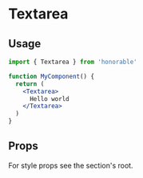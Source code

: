# Textarea

## Usage

```jsx
import { Textarea } from 'honorable'

function MyComponent() {
  return (
    <Textarea>
      Hello world
    </Textarea>
  )
}
```

## Props

For style props see the section's root.
